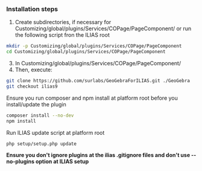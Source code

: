 
### Installation steps
1. Create subdirectories, if necessary for Customizing/global/plugins/Services/COPage/PageComponent/ or run the following script fron the ILIAS root
   
```bash
mkdir -p Customizing/global/plugins/Services/COPage/PageComponent
cd Customizing/global/plugins/Services/COPage/PageComponent
```

3. In Customizing/global/plugins/Services/COPage/PageComponent/
4. Then, execute:

```bash
git clone https://github.com/surlabs/GeoGebraForILIAS.git ./GeoGebra
git checkout ilias9
```

Ensure you run composer and npm install at platform root before you install/update the plugin
```bash
composer install --no-dev
npm install
```

Run ILIAS update script at platform root
```bash
php setup/setup.php update
```
**Ensure you don't ignore plugins at the ilias .gitignore files and don't use --no-plugins option at ILIAS setup**
